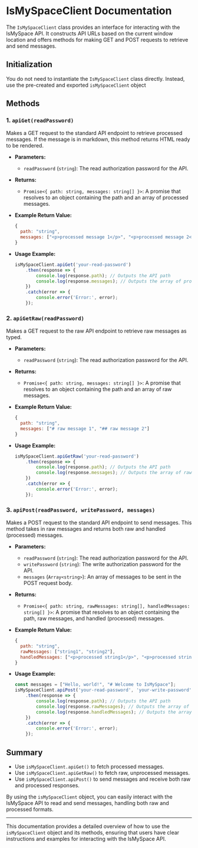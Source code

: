 
# IsMySpaceClient Documentation

The `IsMySpaceClient` class provides an interface for interacting with the IsMySpace API. It constructs API URLs based on the current window location and offers methods for making GET and POST requests to retrieve and send messages.

## Initialization

You do not need to instantiate the `IsMySpaceClient` class directly. Instead, use the pre-created and exported `isMySpaceClient` object


## Methods

### 1. `apiGet(readPassword)`

Makes a GET request to the standard API endpoint to retrieve processed messages. If the message is in markdown, this method returns HTML ready to be rendered.

- **Parameters:**
  - `readPassword` (`string`): The read authorization password for the API.

- **Returns:**
  - `Promise<{ path: string, messages: string[] }>`: A promise that resolves to an object containing the path and an array of processed messages.

- **Example Return Value:**
    ```js
    {
      path: "string",
      messages: ["<p>processed message 1</p>", "<p>processed message 2</p>"]
    }
    ```

- **Usage Example:**
    ```js
    isMySpaceClient.apiGet('your-read-password')
        .then(response => {
            console.log(response.path); // Outputs the API path
            console.log(response.messages); // Outputs the array of processed messages
        })
        .catch(error => {
            console.error('Error:', error);
        });
    ```

### 2. `apiGetRaw(readPassword)`

Makes a GET request to the raw API endpoint to retrieve raw messages as typed.

- **Parameters:**
  - `readPassword` (`string`): The read authorization password for the API.

- **Returns:**
  - `Promise<{ path: string, messages: string[] }>`: A promise that resolves to an object containing the path and an array of raw messages.

- **Example Return Value:**
    ```js
    {
      path: "string",
      messages: ["# raw message 1", "## raw message 2"]
    }
    ```

- **Usage Example:**
    ```js
    isMySpaceClient.apiGetRaw('your-read-password')
        .then(response => {
            console.log(response.path); // Outputs the API path
            console.log(response.messages); // Outputs the array of raw messages
        })
        .catch(error => {
            console.error('Error:', error);
        });
    ```

### 3. `apiPost(readPassword, writePassword, messages)`

Makes a POST request to the standard API endpoint to send messages. This method takes in raw messages and returns both raw and handled (processed) messages.

- **Parameters:**
  - `readPassword` (`string`): The read authorization password for the API.
  - `writePassword` (`string`): The write authorization password for the API.
  - `messages` (`Array<string>`): An array of messages to be sent in the POST request body.

- **Returns:**
  - `Promise<{ path: string, rawMessages: string[], handledMessages: string[] }>`: A promise that resolves to an object containing the path, raw messages, and handled (processed) messages.

- **Example Return Value:**
    ```js
    {
      path: "string",
      rawMessages: ["string1", "string2"],
      handledMessages: ["<p>processed string1</p>", "<p>processed string2</p>"]
    }
    ```

- **Usage Example:**
    ```js
    const messages = ["Hello, world!", "# Welcome to IsMySpace"];
    isMySpaceClient.apiPost('your-read-password', 'your-write-password', messages)
        .then(response => {
            console.log(response.path); // Outputs the API path
            console.log(response.rawMessages); // Outputs the array of raw messages
            console.log(response.handledMessages); // Outputs the array of processed messages
        })
        .catch(error => {
            console.error('Error:', error);
        });
    ```

## Summary

- Use `isMySpaceClient.apiGet()` to fetch processed messages.
- Use `isMySpaceClient.apiGetRaw()` to fetch raw, unprocessed messages.
- Use `isMySpaceClient.apiPost()` to send messages and receive both raw and processed responses.

By using the `isMySpaceClient` object, you can easily interact with the IsMySpace API to read and send messages, handling both raw and processed formats.

--- 

This documentation provides a detailed overview of how to use the `isMySpaceClient` object and its methods, ensuring that users have clear instructions and examples for interacting with the IsMySpace API.